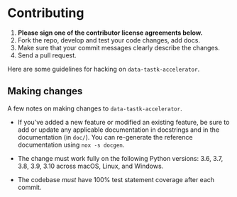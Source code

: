 # Contributing

1. **Please sign one of the contributor license agreements below.**
1. Fork the repo, develop and test your code changes, add docs.
1. Make sure that your commit messages clearly describe the changes.
1. Send a pull request.

Here are some guidelines for hacking on `data-tastk-accelerator`.

## Making changes

A few notes on making changes to `data-tastk-accelerator`.

-   If you've added a new feature or modified an existing feature, be sure to add or update any applicable documentation in docstrings and in the documentation (in `doc/`). You can re-generate the reference documentation using `nox -s docgen`.

-   The change must work fully on the following Python versions: 3.6, 3.7, 3.8, 3.9, 3.10 across macOS, Linux, and Windows.

-   The codebase _must_ have 100% test statement coverage after each commit.
